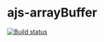 # ajs-arrayBuffer

[![Build status](https://ci.appveyor.com/api/projects/status/1k3lel4ov4w24xsv?svg=true)](https://ci.appveyor.com/project/Alexandr7944/ajs-arraybuffer)
